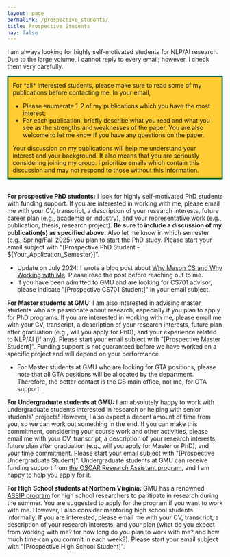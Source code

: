 ```yaml
---
layout: page
permalink: /prospective_students/
title: Prospective Students
nav: false
---
```


I am always looking for highly self-motivated students for NLP/AI research. Due to the large volume, I cannot reply to every email; however, I check them very carefully.

<div style="border: 3px solid #006633; padding: 10px; background-color: #FFCC33">
  For *all* interested students, please make sure to read some of my publications before contacting me. In your email,
  <ul>
    <li>Please enumerate 1-2 of my publications which you have the most interest;</li>
    <li>For each publication, briefly describe what you read and what you see as the strengths and weaknesses of the paper. You are also welcome to let me know if you have any questions on the paper.</li>
  </ul>
  Your discussion on my publications will help me understand your interest and your background. It also means that you are seriously considering joining my group. I prioritize emails which contain this discussion and may not respond to those without this information.
</div>
<br>

**For prospective PhD students:** I look for highly self-motivated PhD students with funding support. If you are interested in working with me, please email me with your CV, transcript, a description of your research interests, future career plan (e.g., academia or industry), and your representative work (e.g., publication, thesis, research project). **Be sure to include a discussion of my publication(s) as specified above.** Also let me know in which semester (e.g., Spring/Fall 2025) you plan to start the PhD study. Please start your email subject with "[Prospective PhD Student - ${Your_Application_Semester}]". 
- Update on July 2024: I wrote a blog post about <a href="../why-mason-and-my-group">Why Mason CS and Why Working with Me</a>. Please read the post before reaching out to me.
- If you have been admitted to GMU and are looking for CS701 advisor, please indicate "[Prospective CS701 Student]" in your email subject.

**For Master students at GMU:** I am also interested in advising master students who are passionate about research, especially if you plan to apply for PhD programs. If you are interested in working with me, please email me with your CV, transcript, a description of your research interests, future plan after graduation (e.g., will you apply for PhD), and your experience related to NLP/AI (if any). Please start your email subject with "[Prospective Master Student]". Funding support is not guaranteed before we have worked on a specific project and will depend on your performance. 
- For Master students at GMU who are looking for GTA positions, please note that all GTA positions will be allocated by the department. Therefore, the better contact is the CS main office, not me, for GTA support.

**For Undergraduate students at GMU:** I am absolutely happy to work with undergraduate students interested in research or helping with senior students' projects! However, I also expect a decent amount of time from you, so we can work out something in the end. If you can make this commitment, considering your course work and other activities, please email me with your CV, transcript, a description of your research interests, future plan after graduation (e.g., will you apply for Master or PhD), and your time commitment. Please start your email subject with "[Prospective Undergraduate Student]". Undergraduate students at GMU can receive funding support from <a href="https://oscar.gmu.edu/students/research-assistantships/">the OSCAR Research Assistant program</a>, and I am happy to help you apply for it.

**For High School students at Northern Virginia:** GMU has a renowned <a href="https://science.gmu.edu/assip">ASSIP program</a> for high school researchers to paritipate in research during the summer. You are suggested to apply for the program if you want to work with me. However, I also consider mentoring high school students informally. If you are interested, please email me with your CV, transcript, a description of your research interests, and your plan (what do you expect from working with me? for how long do you plan to work with me? and how much time can you commit in each week?). Please start your email subject with "[Prospective High School Student]".
